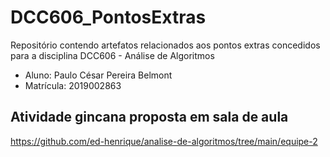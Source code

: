 # DCC606_PontosExtras
Repositório contendo artefatos relacionados aos pontos extras concedidos para a disciplina DCC606 - Análise de Algoritmos

* Aluno: Paulo César Pereira Belmont
* Matrícula: 2019002863

## Atividade gincana proposta em sala de aula
https://github.com/ed-henrique/analise-de-algoritmos/tree/main/equipe-2
